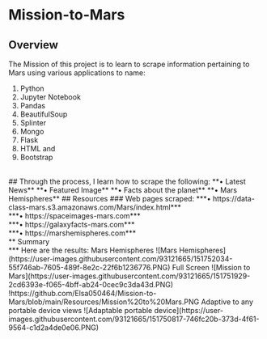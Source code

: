 # Mission-to-Mars
## Overview
The Mission of this project is to learn to scrape information pertaining to Mars using various applications to name:
1.	Python
2.	Jupyter Notebook 
3.	Pandas
4.	BeautifulSoup
5.	Splinter
6.	Mongo
7.	Flask
8.	HTML and 
9.	Bootstrap 
<br>
## Through the process, I learn how to scrape the following: 
**•	Latest News**
**•	Featured Image**
**•	Facts about the planet**
**•	Mars Hemispheres**
## Resources
### Web pages scraped:
***•	https://data-class-mars.s3.amazonaws.com/Mars/index.html*** <br>
***•	https://spaceimages-mars.com*** <br>
***•	https://galaxyfacts-mars.com*** <br>
***•	https://marshemispheres.com*** <br>
** Summary
<br>
*** Here are the results: 
Mars Hemispheres
![Mars Hemispheres](https://user-images.githubusercontent.com/93121665/151752034-55f746ab-7605-489f-8e2c-22f6b1236776.PNG)
Full Screen
![Mission to Mars](https://user-images.githubusercontent.com/93121665/151751929-2cd6393e-f065-4bff-ab24-0cec9c3da43d.PNG)
!https://github.com/Elsa050464/Mission-to-Mars/blob/main/Resources/Mission%20to%20Mars.PNG
Adaptive to any portable device views 
![Adaptable portable device](https://user-images.githubusercontent.com/93121665/151750817-746fc20b-373d-4f61-9564-c1d2a4de0e06.PNG)
